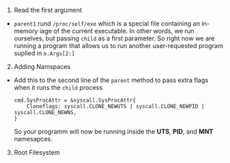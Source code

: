 1. Read the first argument
 * `parent1` rund `/proc/self/exe` which is a special file containing an
   in-memory iage of the current executable. In other words, we run ourselves,
   but passing `child` as a first parameter. So right now we are running a 
   program that allows us to run another user-requested program suplied in `o.Args[2:]` 

2. Adding Namspaces
 * Add this to the second line of the `parent` method to pass extra flags when
   it runs the `child` process
   ``` 
   cmd.SysProcAttr = &syscall.SysProcAttr{
       Cloneflags: syscall.CLONE_NEWUTS | syscall.CLONE_NEWPID | syscall.CLONE_NEWNS,
   }
   ```
   So your programm will now be running inside the **UTS**, **PID**, and
   **MNT** namesapces.

3. Root Filesystem

